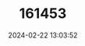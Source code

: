 ---
title: "161453"
category: "Dasyatis pastinaca"
draft: false
date: 2024-02-22 13:03:52
languages:
  French: ["Pastenague commune"]
  Spanish; Castilian: ["Raya látigo común"]
  English: ["Common Stingray"]
---